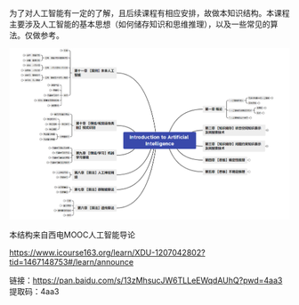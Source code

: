 为了对人工智能有一定的了解，且后续课程有相应安排，故做本知识结构。本课程主要涉及人工智能的基本思想（如何储存知识和思维推理），以及一些常见的算法。仅做参考。



![image-20220823203326037](README.assets/image-20220823203326037.png)



本结构来自西电MOOC人工智能导论

https://www.icourse163.org/learn/XDU-1207042802?tid=1467148753#/learn/announce



链接：https://pan.baidu.com/s/13zMhsucJW6TLLeEWqdAUhQ?pwd=4aa3 
提取码：4aa3 